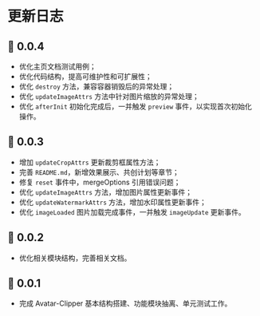 # 更新日志

<backTop />

## 🎉 0.0.4

-   优化主页文档测试用例；
-   优化代码结构，提高可维护性和可扩展性；
-   优化 `destroy` 方法，兼容容器销毁后的异常处理；
-   优化 `updateImageAttrs` 方法中针对图片缩放的异常处理；
-   优化 `afterInit` 初始化完成后，一并触发 `preview` 事件，以实现首次初始化操作。

## 🎉 0.0.3

-   增加 `updateCropAttrs` 更新裁剪框属性方法；
-   完善 `README.md`，新增效果展示、共创计划等章节；
-   修复 `reset` 事件中，mergeOptions 引用错误问题；
-   优化 `updateImageAttrs` 方法，增加图片属性更新事件；
-   优化 `updateWatermarkAttrs` 方法，增加水印属性更新事件；
-   优化 `imageLoaded` 图片加载完成事件，一并触发 `imageUpdate` 更新事件。

## 🎉 0.0.2

-   优化相关模块结构，完善相关文档。

## 🎉 0.0.1

-   完成 Avatar-Clipper 基本结构搭建、功能模块抽离、单元测试工作。
